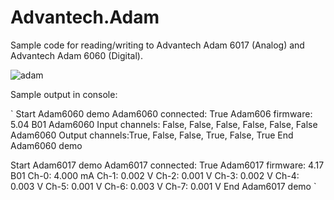 # Advantech.Adam

Sample code for reading/writing to Advantech Adam 6017 (Analog) and Advantech Adam 6060 (Digital).   


![adam](http://www.bb-elec.com/products/images/ADAM-6017.aspx)

Sample output in console:

`
Start Adam6060 demo
Adam6060 connected: True
Adam606 firmware: 5.04 B01
Adam6060 Input channels: False, False, False, False, False, False
Adam6060 Output channels:True, False, False, True, False, True
End Adam6060 demo

Start Adam6017 demo
Adam6017 connected: True
Adam6017 firmware: 4.17 B01
Ch-0: 4.000 mA
Ch-1: 0.002 V
Ch-2: 0.001 V
Ch-3: 0.002 V
Ch-4: 0.003 V
Ch-5: 0.001 V
Ch-6: 0.003 V
Ch-7: 0.001 V
End Adam6017 demo
`

